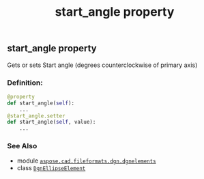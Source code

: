 ﻿---
title: start_angle property
second_title: Aspose.CAD for Python via .NET API References
description: 
type: docs
weight: 110
url: /aspose.cad.fileformats.dgn.dgnelements/dgnellipseelement/start_angle/
is_root: false
---

## start_angle property


Gets or sets Start angle (degrees counterclockwise of primary axis)
### Definition:
```python
@property
def start_angle(self):
    ...
@start_angle.setter
def start_angle(self, value):
    ...
```

### See Also
* module [`aspose.cad.fileformats.dgn.dgnelements`](../../)
* class [`DgnEllipseElement`](/cad/python-net/aspose.cad.fileformats.dgn.dgnelements/dgnellipseelement)
